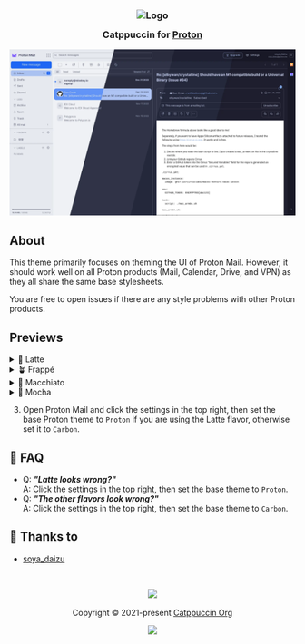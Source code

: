 <h3 align="center">
	<img src="https://raw.githubusercontent.com/catppuccin/catppuccin/main/assets/logos/exports/1544x1544_circle.png" width="100" alt="Logo"/><br/>
	<img src="https://raw.githubusercontent.com/catppuccin/catppuccin/main/assets/misc/transparent.png" height="30" width="0px"/>
	Catppuccin for <a href="https://proton.me">Proton</a>
	<img src="https://raw.githubusercontent.com/catppuccin/catppuccin/main/assets/misc/transparent.png" height="30" width="0px"/>
</h3>

<p align="center">
	<img src="./assets/catppuccin.webp"/>
</p>

## About

This theme primarily focuses on theming the UI of Proton Mail. However, it should work well on all Proton products (Mail, Calendar, Drive, and VPN) as they all share the same base stylesheets.

You are free to open issues if there are any style problems with other Proton products.

## Previews

<details>
<summary>🌻 Latte</summary>
<img src="./assets/latte.webp"/>
</details>
<details>
<summary>🪴 Frappé</summary>
<img src="./assets/frappe.webp"/>
</details>
<details>
<summary>🌺 Macchiato</summary>
<img src="./assets/macchiato.webp"/>
</details>
<details>
<summary>🌿 Mocha</summary>
<img src="./assets/mocha.webp"/>
</details>

3. Open Proton Mail and click the settings in the top right, then set the base Proton theme to `Proton` if you are using the Latte flavor, otherwise set it to `Carbon`.

## 🙋 FAQ

-	Q: **_"Latte looks wrong?"_**\
	A:  Click the settings in the top right, then set the base theme to `Proton`.
-	Q: **_"The other flavors look wrong?"_**\
	A:  Click the settings in the top right, then set the base theme to `Carbon`.

## 💝 Thanks to

- [soya_daizu](https://github.com/soya-daizu)

&nbsp;

<p align="center">
	<img src="https://raw.githubusercontent.com/catppuccin/catppuccin/main/assets/footers/gray0_ctp_on_line.svg?sanitize=true" />
</p>

<p align="center">
	Copyright &copy; 2021-present <a href="https://github.com/catppuccin" target="_blank">Catppuccin Org</a>
</p>

<p align="center">
	<a href="https://github.com/catppuccin/catppuccin/blob/main/LICENSE"><img src="https://img.shields.io/static/v1.svg?style=for-the-badge&label=License&message=MIT&logoColor=d9e0ee&colorA=363a4f&colorB=b7bdf8"/></a>
</p>

